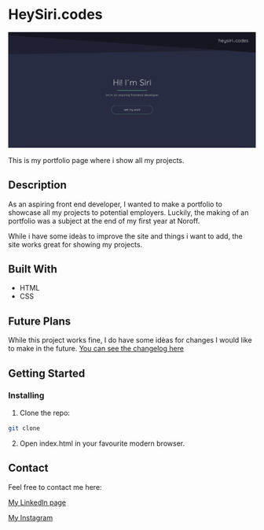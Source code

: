 # HeySiri.codes

![image](https://github.com/SiriHoyas/HeySiri.codes/blob/main/resources/portfolio-screenshot.png)

This is my portfolio page where i show all my projects. 

## Description

As an aspiring front end developer, I wanted to make a portfolio to showcase all my projects to potential employers. Luckily, the making of an portfolio was a subject at the end of my first year at Noroff. 

While i have some ideàs to improve the site and things i want to add, the site works great for showing my projects. 

## Built With

- HTML
- CSS

## Future Plans

While this project works fine, I do have some idèas for changes I would like to make in the future. 
[You can see the changelog here](https://github.com/SiriHoyas/HeySiri.codes/blob/main/CHANGELOG.md)

## Getting Started

### Installing

1. Clone the repo:

```bash
git clone 
```

2. Open index.html in your favourite modern browser.


## Contact


Feel free to contact me here:

[My LinkedIn page](https://www.linkedin.com/in/siri-h%C3%B8y%C3%A5s-2bb74b1a2/)

[My Instagram](https://www.instagram.com/sirihoyas/)
